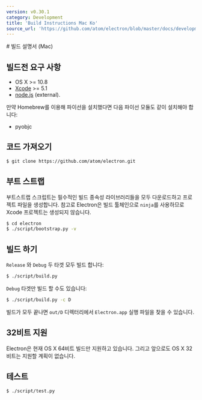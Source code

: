 ```yaml
---
version: v0.30.1
category: Development
title: 'Build Instructions Mac Ko'
source_url: 'https://github.com/atom/electron/blob/master/docs/development/build-instructions-mac-ko.md'
---
```


﻿# 빌드 설명서 (Mac)

## 빌드전 요구 사항

* OS X >= 10.8
* [Xcode](https://developer.apple.com/technologies/tools/) >= 5.1
* [node.js](http://nodejs.org) (external).

만약 Homebrew를 이용해 파이선을 설치했다면 다음 파이선 모듈도 같이 설치해야 합니다:

* pyobjc

## 코드 가져오기

```bash
$ git clone https://github.com/atom/electron.git
```

## 부트 스트랩

부트스트랩 스크립트는 필수적인 빌드 종속성 라이브러리들을 모두 다운로드하고 프로젝트 파일을 생성합니다.
참고로 Electron은 빌드 툴체인으로 `ninja`를 사용하므로 Xcode 프로젝트는 생성되지 않습니다.

```bash
$ cd electron
$ ./script/bootstrap.py -v
```

## 빌드 하기

`Release` 와 `Debug` 두 타겟 모두 빌드 합니다:

```bash
$ ./script/build.py
```

`Debug` 타겟만 빌드 할 수도 있습니다:

```bash
$ ./script/build.py -c D
```

빌드가 모두 끝나면 `out/D` 디렉터리에서 `Electron.app` 실행 파일을 찾을 수 있습니다.

## 32비트 지원

Electron은 현재 OS X 64비트 빌드만 지원하고 있습니다. 그리고 앞으로도 OS X 32비트는 지원할 계획이 없습니다.

## 테스트

```bash
$ ./script/test.py
```
